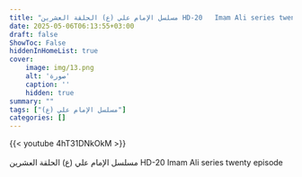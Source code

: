 ```yaml
---
title: "مسلسل الإمام علي (ع) الحلقة العشرين HD-20   Imam Ali series twenty episode"
date: 2025-05-06T06:13:55+03:00
draft: false
ShowToc: False
hiddenInHomeList: true
cover:
    image: img/13.png
    alt: 'صورة'
    caption: ''
    hidden: true
summary: ""
tags: ["مسلسل الإمام علي (ع)"]
categories: []
---
```


{{< youtube 4hT31DNkOkM >}}  
<br>
مسلسل الإمام علي (ع) الحلقة العشرين HD-20   Imam Ali series twenty episode
